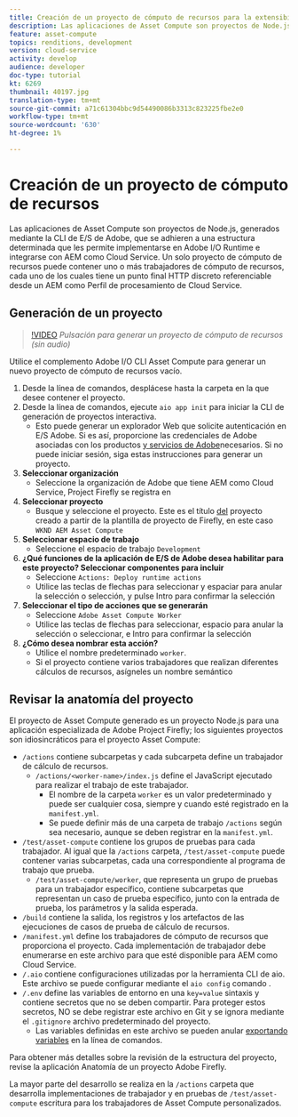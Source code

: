 ```yaml
---
title: Creación de un proyecto de cómputo de recursos para la extensibilidad de cómputo de recursos
description: Las aplicaciones de Asset Compute son proyectos de Node.js, generados mediante la CLI de E/S de Adobe, que se adhieren a una estructura determinada que les permite implementarse en Adobe I/O Runtime e integrarse con AEM como Cloud Service.
feature: asset-compute
topics: renditions, development
version: cloud-service
activity: develop
audience: developer
doc-type: tutorial
kt: 6269
thumbnail: 40197.jpg
translation-type: tm+mt
source-git-commit: a71c61304bbc9d54490086b3313c823225fbe2e0
workflow-type: tm+mt
source-wordcount: '630'
ht-degree: 1%

---
```



# Creación de un proyecto de cómputo de recursos

Las aplicaciones de Asset Compute son proyectos de Node.js, generados mediante la CLI de E/S de Adobe, que se adhieren a una estructura determinada que les permite implementarse en Adobe I/O Runtime e integrarse con AEM como Cloud Service. Un solo proyecto de cómputo de recursos puede contener uno o más trabajadores de cómputo de recursos, cada uno de los cuales tiene un punto final HTTP discreto referenciable desde un AEM como Perfil de procesamiento de Cloud Service.

## Generación de un proyecto

>[!VIDEO](https://video.tv.adobe.com/v/40197/?quality=12&learn=on)
_Pulsación para generar un proyecto de cómputo de recursos (sin audio)_


Utilice el complemento [](../set-up/development-environment.md#aio-cli) Adobe I/O CLI Asset Compute para generar un nuevo proyecto de cómputo de recursos vacío.

1. Desde la línea de comandos, desplácese hasta la carpeta en la que desee contener el proyecto.
1. Desde la línea de comandos, ejecute `aio app init` para iniciar la CLI de generación de proyectos interactiva.
   + Esto puede generar un explorador Web que solicite autenticación en E/S Adobe. Si es así, proporcione las credenciales de Adobe asociadas con los productos [y servicios de Adobe](../set-up/accounts-and-services.md)necesarios. Si no puede iniciar sesión, siga estas instrucciones para generar un proyecto.
1. __Seleccionar organización__
   + Seleccione la organización de Adobe que tiene AEM como Cloud Service, Project Firefly se registra en
1. __Seleccionar proyecto__
   + Busque y seleccione el proyecto. Este es el título [del](../set-up/firefly.md) proyecto creado a partir de la plantilla de proyecto de Firefly, en este caso `WKND AEM Asset Compute`
1. __Seleccionar espacio de trabajo__
   + Seleccione el espacio de trabajo `Development`
1. __¿Qué funciones de la aplicación de E/S de Adobe desea habilitar para este proyecto? Seleccionar componentes para incluir__
   + Seleccione `Actions: Deploy runtime actions`
   + Utilice las teclas de flechas para seleccionar y espaciar para anular la selección o selección, y pulse Intro para confirmar la selección
1. __Seleccionar el tipo de acciones que se generarán__
   + Seleccione `Adobe Asset Compute Worker`
   + Utilice las teclas de flechas para seleccionar, espacio para anular la selección o seleccionar, e Intro para confirmar la selección
1. __¿Cómo desea nombrar esta acción?__
   + Utilice el nombre predeterminado `worker`.
   + Si el proyecto contiene varios trabajadores que realizan diferentes cálculos de recursos, asígneles un nombre semántico

## Revisar la anatomía del proyecto

El proyecto de Asset Compute generado es un proyecto Node.js para una aplicación especializada de Adobe Project Firefly; los siguientes proyectos son idiosincráticos para el proyecto Asset Compute:

+ `/actions` contiene subcarpetas y cada subcarpeta define un trabajador de cálculo de recursos.
   + `/actions/<worker-name>/index.js` define el JavaScript ejecutado para realizar el trabajo de este trabajador.
      + El nombre de la carpeta `worker` es un valor predeterminado y puede ser cualquier cosa, siempre y cuando esté registrado en la `manifest.yml`.
      + Se puede definir más de una carpeta de trabajo `/actions` según sea necesario, aunque se deben registrar en la `manifest.yml`.
+ `/test/asset-compute` contiene los grupos de pruebas para cada trabajador. Al igual que la `/actions` carpeta, `/test/asset-compute` puede contener varias subcarpetas, cada una correspondiente al programa de trabajo que prueba.
   + `/test/asset-compute/worker`, que representa un grupo de pruebas para un trabajador específico, contiene subcarpetas que representan un caso de prueba específico, junto con la entrada de prueba, los parámetros y la salida esperada.
+ `/build` contiene la salida, los registros y los artefactos de las ejecuciones de casos de prueba de cálculo de recursos.
+ `/manifest.yml` define los trabajadores de cómputo de recursos que proporciona el proyecto. Cada implementación de trabajador debe enumerarse en este archivo para que esté disponible para AEM como Cloud Service.
+ `/.aio` contiene configuraciones utilizadas por la herramienta CLI de aio. Este archivo se puede configurar mediante el `aio config` comando .
+ `/.env` define las variables de entorno en una `key=value` sintaxis y contiene secretos que no se deben compartir. Para proteger estos secretos, NO se debe registrar este archivo en Git y se ignora mediante el `.gitignore` archivo predeterminado del proyecto.
   + Las variables definidas en este archivo se pueden anular [exportando variables](../deploy/runtime.md) en la línea de comandos.

Para obtener más detalles sobre la revisión de la estructura del proyecto, revise la aplicación [](https://github.com/AdobeDocs/project-firefly/blob/master/getting_started/first_app.md#5-anatomy-of-a-project-firefly-application)Anatomía de un proyecto Adobe Firefly.

La mayor parte del desarrollo se realiza en la `/actions` carpeta que desarrolla implementaciones de trabajador y en pruebas de `/test/asset-compute` escritura para los trabajadores de Asset Compute personalizados.
